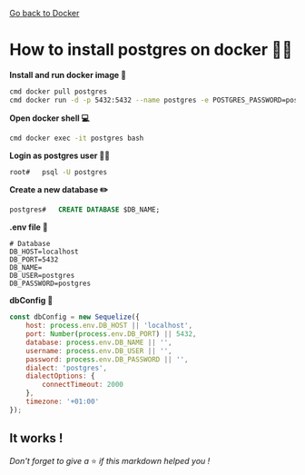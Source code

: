 [Go back to Docker](https://github.com/fabien-renaud/notes/blob/master/docker)

# How to install postgres on docker 🔨🐳

**Install and run docker image 🐳**

```sh
cmd	docker pull postgres
cmd	docker run -d -p 5432:5432 --name postgres -e POSTGRES_PASSWORD=postgres postgres
```

**Open docker shell 💻**

```sh
cmd	docker exec -it postgres bash
```

**Login as postgres user 👨‍✈️**

```sh
root#	psql -U postgres
```

**Create a new database ✏️**

```sql
postgres#	CREATE DATABASE $DB_NAME;
```

**.env file 🌳️**

```dotenv
# Database
DB_HOST=localhost
DB_PORT=5432
DB_NAME=
DB_USER=postgres
DB_PASSWORD=postgres
```

**dbConfig 🌺**

```js
const dbConfig = new Sequelize({
    host: process.env.DB_HOST || 'localhost',
    port: Number(process.env.DB_PORT) || 5432,
    database: process.env.DB_NAME || '',
    username: process.env.DB_USER || '',
    password: process.env.DB_PASSWORD || '',
    dialect: 'postgres',
    dialectOptions: {
        connectTimeout: 2000
    },
    timezone: '+01:00'
});
```

## It works !

*Don't forget to give a* ⭐️ *if this markdown helped you !*
